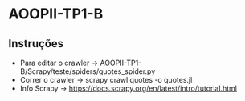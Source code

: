 # AOOPII-TP1-B
## Instruções

- Para editar o crawler -> AOOPII-TP1-B/Scrapy/teste/spiders/quotes_spider.py
- Correr o crawler -> scrapy crawl quotes -o quotes.jl
- Info Scrapy -> https://docs.scrapy.org/en/latest/intro/tutorial.html 
